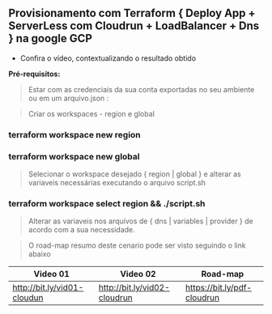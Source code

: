 ## Provisionamento com Terraform { Deploy App + ServerLess com Cloudrun + LoadBalancer + Dns } na google  GCP
  - Confira o vídeo,  contextualizando o resultado obtido 
  
  __Pré-requisitos:__
> Estar com as credenciais da sua conta exportadas no seu ambiente ou em um arquivo.json :

> Criar os workspaces - region e global
### terraform workspace new region
### terraform workspace new global

> Selecionar o workspace desejado { region | global } e alterar as variaveis necessárias executando o arquivo script.sh 
### terraform workspace select region  &&  ./script.sh

> Alterar as variaveis nos arquivos de { dns |  variables | provider }  de acordo com a sua necessidade.

> O road-map resumo deste cenario pode ser visto seguindo o link abaixo

Video 01                      | Video 02                      |  Road-map
----------------------------- | ----------------------------- | -------------
http://bit.ly/vid01-cloudun   | http://bit.ly/vid02-cloudrun  |  https://bit.ly/pdf-cloudrun
